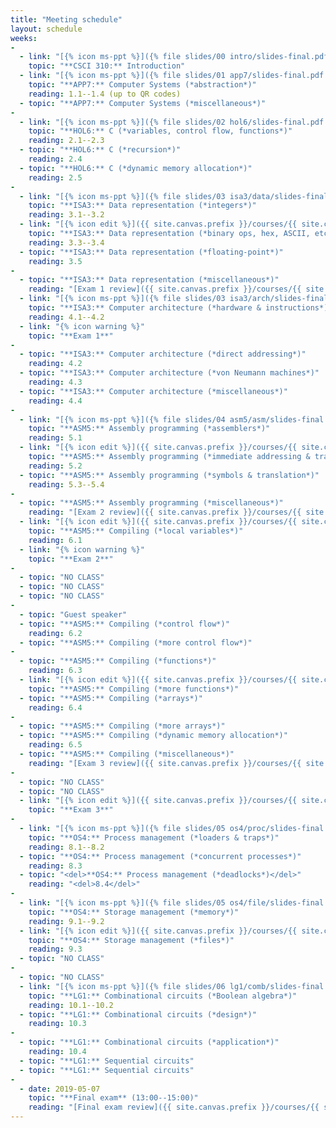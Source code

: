 ```yaml
---
title: "Meeting schedule"
layout: schedule
weeks:
-
  - link: "[{% icon ms-ppt %}]({% file slides/00 intro/slides-final.pdf %})"
    topic: "**CSCI 310:** Introduction"
  - link: "[{% icon ms-ppt %}]({% file slides/01 app7/slides-final.pdf %})"
    topic: "**APP7:** Computer Systems (*abstraction*)"
    reading: 1.1--1.4 (up to QR codes)
  - topic: "**APP7:** Computer Systems (*miscellaneous*)"
-
  - link: "[{% icon ms-ppt %}]({% file slides/02 hol6/slides-final.pdf %})"
    topic: "**HOL6:** C (*variables, control flow, functions*)"
    reading: 2.1--2.3
  - topic: "**HOL6:** C (*recursion*)"
    reading: 2.4
  - topic: "**HOL6:** C (*dynamic memory allocation*)"
    reading: 2.5
-
  - link: "[{% icon ms-ppt %}]({% file slides/03 isa3/data/slides-final.pdf %})"
    topic: "**ISA3:** Data representation (*integers*)"
    reading: 3.1--3.2
  - link: "[{% icon edit %}]({{ site.canvas.prefix }}/courses/{{ site.canvas.course }}/assignments/{% assignment Assignment 1 %})"
    topic: "**ISA3:** Data representation (*binary ops, hex, ASCII, etc.*)"
    reading: 3.3--3.4
  - topic: "**ISA3:** Data representation (*floating-point*)"
    reading: 3.5
-
  - topic: "**ISA3:** Data representation (*miscellaneous*)"
    reading: "[Exam 1 review]({{ site.canvas.prefix }}/courses/{{ site.canvas.course }}/assignments/{% assignment Exam 1 %})"
  - link: "[{% icon ms-ppt %}]({% file slides/03 isa3/arch/slides-final.pdf %}) [{% icon edit %}]({{ site.canvas.prefix }}/courses/{{ site.canvas.course }}/assignments/{% assignment Assignment 2 %})"
    topic: "**ISA3:** Computer architecture (*hardware & instructions*)"
    reading: 4.1--4.2
  - link: "{% icon warning %}"
    topic: "**Exam 1**"
-
  - topic: "**ISA3:** Computer architecture (*direct addressing*)"
    reading: 4.2
  - topic: "**ISA3:** Computer architecture (*von Neumann machines*)"
    reading: 4.3
  - topic: "**ISA3:** Computer architecture (*miscellaneous*)"
    reading: 4.4
-
  - link: "[{% icon ms-ppt %}]({% file slides/04 asm5/asm/slides-final.pdf %})"
    topic: "**ASM5:** Assembly programming (*assemblers*)"
    reading: 5.1
  - link: "[{% icon edit %}]({{ site.canvas.prefix }}/courses/{{ site.canvas.course }}/assignments/{% assignment Assignment 3 %})"
    topic: "**ASM5:** Assembly programming (*immediate addressing & traps*)"
    reading: 5.2
  - topic: "**ASM5:** Assembly programming (*symbols & translation*)"
    reading: 5.3--5.4
-
  - topic: "**ASM5:** Assembly programming (*miscellaneous*)"
    reading: "[Exam 2 review]({{ site.canvas.prefix }}/courses/{{ site.canvas.course }}/assignments/{% assignment Exam 2 %})"
  - link: "[{% icon edit %}]({{ site.canvas.prefix }}/courses/{{ site.canvas.course }}/assignments/{% assignment Assignment 4 %})"
    topic: "**ASM5:** Compiling (*local variables*)"
    reading: 6.1
  - link: "{% icon warning %}"
    topic: "**Exam 2**"
-
  - topic: "NO CLASS"
  - topic: "NO CLASS"
  - topic: "NO CLASS"
-
  - topic: "Guest speaker"
  - topic: "**ASM5:** Compiling (*control flow*)"
    reading: 6.2
  - topic: "**ASM5:** Compiling (*more control flow*)"
-
  - topic: "**ASM5:** Compiling (*functions*)"
    reading: 6.3
  - link: "[{% icon edit %}]({{ site.canvas.prefix }}/courses/{{ site.canvas.course }}/assignments/{% assignment Assignment 5 %})"
    topic: "**ASM5:** Compiling (*more functions*)"
  - topic: "**ASM5:** Compiling (*arrays*)"
    reading: 6.4
-
  - topic: "**ASM5:** Compiling (*more arrays*)"
  - topic: "**ASM5:** Compiling (*dynamic memory allocation*)"
    reading: 6.5
  - topic: "**ASM5:** Compiling (*miscellaneous*)"
    reading: "[Exam 3 review]({{ site.canvas.prefix }}/courses/{{ site.canvas.course }}/assignments/{% assignment Exam 3 %})"
-
  - topic: "NO CLASS"
  - topic: "NO CLASS"
  - link: "[{% icon edit %}]({{ site.canvas.prefix }}/courses/{{ site.canvas.course }}/assignments/{% assignment Assignment 6 %}) {% icon warning %}"
    topic: "**Exam 3**"
-
  - link: "[{% icon ms-ppt %}]({% file slides/05 os4/proc/slides-final.pdf %})"
    topic: "**OS4:** Process management (*loaders & traps*)"
    reading: 8.1--8.2
  - topic: "**OS4:** Process management (*concurrent processes*)"
    reading: 8.3
  - topic: "<del>**OS4:** Process management (*deadlocks*)</del>"
    reading: "<del>8.4</del>"
-
  - link: "[{% icon ms-ppt %}]({% file slides/05 os4/file/slides-final.pdf %})"
    topic: "**OS4:** Storage management (*memory*)"
    reading: 9.1--9.2
  - link: "[{% icon edit %}]({{ site.canvas.prefix }}/courses/{{ site.canvas.course }}/assignments/{% assignment Assignment 7 %})"
    topic: "**OS4:** Storage management (*files*)"
    reading: 9.3
  - topic: "NO CLASS"
-
  - topic: "NO CLASS"
  - link: "[{% icon ms-ppt %}]({% file slides/06 lg1/comb/slides-final.pdf %})"
    topic: "**LG1:** Combinational circuits (*Boolean algebra*)"
    reading: 10.1--10.2
  - topic: "**LG1:** Combinational circuits (*design*)"
    reading: 10.3
-
  - topic: "**LG1:** Combinational circuits (*application*)"
    reading: 10.4
  - topic: "**LG1:** Sequential circuits"
  - topic: "**LG1:** Sequential circuits"
-
  - date: 2019-05-07
    topic: "**Final exam** (13:00--15:00)"
    reading: "[Final exam review]({{ site.canvas.prefix }}/courses/{{ site.canvas.course }}/assignments/{% assignment Final exam %})"
---
```


